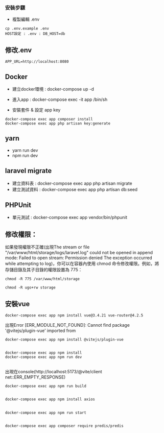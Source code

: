 ### 安裝步驟

- 複製編輯 .env
```
cp .env.example .env
HOST設定 : .env : DB_HOST=db
```

## 修改.env
```
APP_URL=http://localhost:8080
```

## Docker

- 建立docker環境 : docker-compose up -d
- 進入app : docker-compose exec -it app /bin/sh

- 安裝套件 & 設定 app key
```
docker-compose exec app composer install
docker-compose exec app php artisan key:generate
```
## yarn

- yarn run dev
- npm run dev

## laravel migrate

- 建立資料表 : docker-compose exec app php artisan migrate
- 建立測試資料 : docker-compose exec app php artisan db:seed

## PHPUnit

- 單元測試 : docker-compose exec app vendor/bin/phpunit

## 修改權限：
如果發現權限不正確(出現The stream or file "/var/www/html/storage/logs/laravel.log" could not be opened in append mode: Failed to open stream: Permission denied The exception occurred while attempting to log)，你可以在容器內使用 chmod 命令修改權限。例如，將存儲目錄及其子目錄的權限設置為 775：
```
chmod -R 775 /var/www/html/storage

chmod -R ugo+rw storage
```

## 安裝vue
```
docker-compose exec app npm install vue@3.4.21 vue-router@4.2.5
```
出現Error [ERR_MODULE_NOT_FOUND]: Cannot find package '@vitejs/plugin-vue' imported from
```
docker-compose exec app npm install @vitejs/plugin-vue
```
## 
```
docker-compose exec app npm install
docker-compose exec app npm run dev
```

##
出現在console(http://localhost:5173/@vite/client net::ERR_EMPTY_RESPONSE)
```
docker-compose exec app npm run build
```

##
```
docker-compose exec app npm install axios
```

##
```
docker-compose exec app npm run start
```

##
```
docker-compose exec app composer require predis/predis
```
